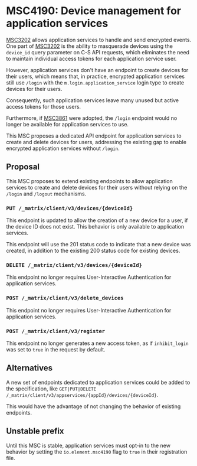 # MSC4190: Device management for application services

[MSC3202] allows application services to handle and send encrypted events.
One part of [MSC3202] is the ability to masquerade devices using the `device_id`
query parameter on C-S API requests, which eliminates the need to maintain
individual access tokens for each application service user.

However, application services don't have an endpoint to create devices for their
users, which means that, in practice, encrypted application services still use
`/login` with the `m.login.application_service` login type to create devices for
their users.

Consequently, such application services leave many unused but active access
tokens for those users.

Furthermore, if [MSC3861] were adopted, the `/login` endpoint would no longer be
available for application services to use.

This MSC proposes a dedicated API endpoint for application services to create
and delete devices for users, addressing the existing gap to enable encrypted
application services without `/login`.

## Proposal

This MSC proposes to extend existing endpoints to allow application services to
create and delete devices for their users without relying on the `/login` and
`/logout` mechanisms.

### **`PUT /_matrix/client/v3/devices/{deviceId}`**

This endpoint is updated to allow the creation of a new device for a user, if
the device ID does not exist. This behavior is only available to application
services.

This endpoint will use the 201 status code to indicate that a new device was
created, in addition to the existing 200 status code for existing devices.

### **`DELETE /_matrix/client/v3/devices/{deviceId}`**

This endpoint no longer requires User-Interactive Authentication for application services.

### **`POST /_matrix/client/v3/delete_devices`**

This endpoint no longer requires User-Interactive Authentication for application services.

### **`POST /_matrix/client/v3/register`**

This endpoint no longer generates a new access token, as if `inhibit_login` was
set to `true` in the request by default.

## Alternatives

A new set of endpoints dedicated to application services could be added to the
specification, like `GET|PUT|DELETE /_matrix/client/v3/appservices/{appId}/devices/{deviceId}`.

This would have the advantage of not changing the behavior of existing endpoints.

## Unstable prefix

Until this MSC is stable, application services must opt-in to the new behavior
by setting the `io.element.msc4190` flag to `true` in their registration file.

[MSC3202]: https://github.com/matrix-org/matrix-spec-proposals/pull/3202
[MSC3861]: https://github.com/matrix-org/matrix-spec-proposals/pull/3861
